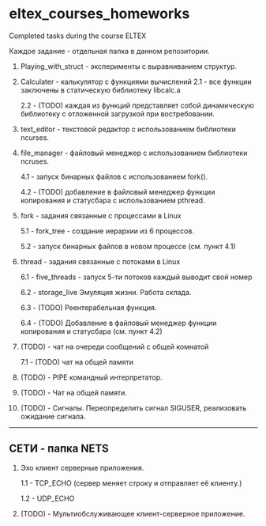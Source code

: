 # eltex_courses_homeworks
Completed tasks during the course ELTEX

Каждое задание - отдельная папка в данном репозитории. 

1. Playing_with_struct  - эксперименты с выравниванием структур.
2. Calculater - калькулятор с функциями вычислений
    2.1 - все функции заключены в статическую библиотеку libcalc.a
    
    2.2 - (TODO) каждая из функций представляет собой динамическую библиотеку с отложенной загрузкой при востребовании.
    
3. text_editor - текстовой редактор с использованием библиотеки ncurses. 

4. file_manager - файловый менеджер с использованием библиотеки ncruses.

    4.1 - запуск бинарных файлов с использованием fork().
    
    4.2 - (TODO) добавление в файловый менеджер функции копирования и статусбара с использованием pthread.
    
5. fork - задания связанные с процессами в Linux

    5.1 - fork_tree - создание иерархии из 6 процессов.
    
    5.2 - запуск бинарных файлов в новом процессе (см. пункт 4.1)
    
6. thread - задания связанные с потоками в Linux

    6.1 - five_threads - запуск 5-ти потоков каждый выводит свой номер
    
    6.2 - storage_live Эмуляция жизни. Работа склада.
    
    6.3 - (TODO) Реентерабельная функция.
    
    6.4 - (TODO) Добавление в файловый менеджер функции копирования и статусбара (см. пункт 4.2)
    
 7. (TODO) - чат на очереди сообщений с общей комнатой
 
    7.1 - (TODO) чат на общей памяти
 8. (TODO) - PIPE командный интерпретатор.
 9. (TODO) - Чат на общей памяти.
 10. (TODO) - Сигналы. Переопределить сигнал SIGUSER, реализовать ожидание сигнала.
 --------------------------------------------------------------------------------------
 СЕТИ - папка NETS
 --------------------------------------------------------------------------------------
 1. Эхо клиент серверные приложения. 
    
    1.1 - TCP_ECHO (сервер меняет строку и отправляет её клиенту.)
    
    1.2 - UDP_ECHO
 2. (TODO) - Мультиобслуживающее клиент-серверное приложение.
